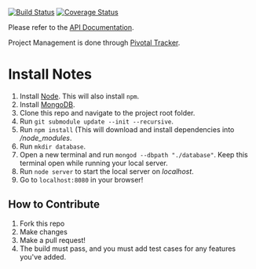 [![Build Status](https://travis-ci.org/WaterlooAnswers/WaterlooAnswersAPI.svg?branch=master)](https://travis-ci.org/WaterlooAnswers/WaterlooAnswersAPI)
[![Coverage Status](https://coveralls.io/repos/wrahman0/WaterlooAnswersAPI/badge.svg?branch=master)](https://coveralls.io/r/wrahman0/WaterlooAnswersAPI?branch=master)

Please refer to the [API Documentation](http://docs.waterlooanswers.apiary.io/ "API Documentation"). 

Project Management is done through [Pivotal Tracker](https://www.pivotaltracker.com/projects/1142404 "Pivotal tracker"). 

# Install Notes

1. Install [Node](http://nodejs.org/). This will also install `npm`.
2. Install [MongoDB](http://www.mongodb.org/downloads).
2. Clone this repo and navigate to the project root folder.
3. Run `git submodule update --init --recursive`.
4. Run `npm install` (This will download and install dependencies into */node_modules*.
5. Run `mkdir database`.
6. Open a new terminal and run `mongod --dbpath "./database"`. Keep this terminal open while running your local server.
5. Run `node server` to start the local server on *localhost*.
6. Go to `localhost:8080` in your browser!

## How to Contribute

1. Fork this repo
2. Make changes
3. Make a pull request!
4. The build must pass, and you must add test cases for any features you've added.
